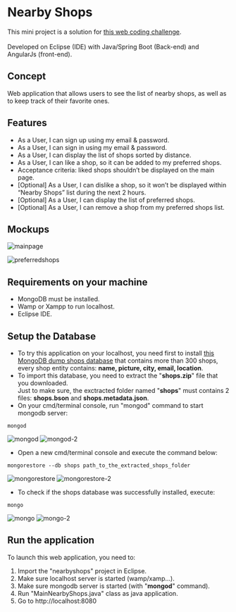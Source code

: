 # Nearby Shops

This mini project is a solution for [this web coding challenge](https://github.com/hiddenfounders/web-internship-cc).
<br/>
<br/>Developed on Eclipse (IDE) with Java/Spring Boot (Back-end) and AngularJs (front-end).

## Concept
Web application that allows users to see the list of nearby shops, as well as to keep track of their favorite ones.

## Features
- As a User, I can sign up using my email & password.
- As a User, I can sign in using my email & password.
- As a User, I can display the list of shops sorted by distance.
- As a User, I can like a shop, so it can be added to my preferred shops.
- Acceptance criteria: liked shops shouldn’t be displayed on the main page.
- [Optional] As a User, I can dislike a shop, so it won’t be displayed within “Nearby Shops” list during the next 2 hours.
- [Optional] As a User, I can display the list of preferred shops.
- [Optional] As a User, I can remove a shop from my preferred shops list.


## Mockups
![mainpage](https://user-images.githubusercontent.com/22826923/40513579-be12fb2c-5f95-11e8-8ac5-520e42e1f159.png)

![preferredshops](https://user-images.githubusercontent.com/22826923/40513600-ce7f0d70-5f95-11e8-95b9-33c7f8ad77a8.png)

## Requirements on your machine
- MongoDB must be installed.
- Wamp or Xampp to run localhost.
- Eclipse IDE.

## Setup the Database
- To try this application on your localhost, you need first to install [this MongoDB dump shops database](https://github.com/timpeace/nearby-shops/raw/master/shops.zip) that contains more than 300 shops, every shop entity contains: **name, picture, city, email, location**.
- To import this database, you need to extract the "**shops.zip**" file that you downloaded.
<br/>Just to make sure, the exctracted folder named "**shops**" must contains 2 files: **shops.bson** and **shops.metadata.json**.
- On your cmd/terminal console, run "mongod" command to start mongodb server:
```
mongod
```
![mongod](https://user-images.githubusercontent.com/22826923/40526292-1322f8ee-5fd5-11e8-81ce-92a14c5369b1.jpg)
![mongod-2](https://user-images.githubusercontent.com/22826923/40526538-c2503d44-5fd6-11e8-84d7-af27f5d715ae.jpg)

- Open a new cmd/terminal console and execute the command below:
```
mongorestore --db shops path_to_the_extracted_shops_folder
```
![mongorestore](https://user-images.githubusercontent.com/22826923/40526296-1821217c-5fd5-11e8-8027-a568a16d4e56.jpg)
![mongorestore-2](https://user-images.githubusercontent.com/22826923/40526541-c2d602bc-5fd6-11e8-86d1-55faea5f0dd2.jpg)

- To check if the shops database was successfully installed, execute:
```
mongo
```
![mongo](https://user-images.githubusercontent.com/22826923/40526540-c2aa5cc0-5fd6-11e8-9cab-743d02802aa9.jpg)
![mongo-2](https://user-images.githubusercontent.com/22826923/40526539-c27d6350-5fd6-11e8-85fb-2dc3557d8ab5.jpg)

## Run the application
To launch this web application, you need to:
1. Import the "nearbyshops" project in Eclipse.
2. Make sure localhost server is started (wamp/xamp...).
3. Make sure mongodb server is started (with "**mongod**" command).
4. Run "MainNearbyShops.java" class as java application.
5. Go to http://localhost:8080
